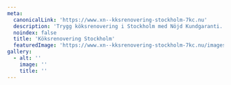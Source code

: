 ```yaml
---
meta:
  canonicalLink: 'https://www.xn--kksrenovering-stockholm-7kc.nu'
  description: 'Trygg köksrenovering i Stockholm med Nöjd Kundgaranti. Enkelt, smidigt och flexibelt. Kontakta oss för offert idag. Ring eller maila, eller använd vårat formulär.'
  noindex: false
  title: 'Köksrenovering Stockholm'
  featuredImage: 'https://www.xn--kksrenovering-stockholm-7kc.nu/images/kitchen1.jpg'
gallery:
  - alt: ''
    image: ''
    title: ''
---
```


<!-- Use this to force Gatsby to correctly determine optional images/file schema -->

